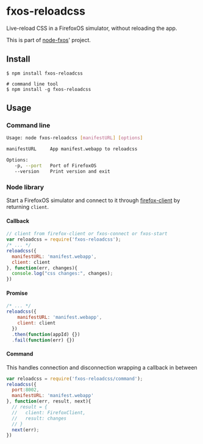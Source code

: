 # fxos-reloadcss

Live-reload CSS in a FirefoxOS simulator, without reloading the app.

This is part of [node-fxos](https://github.com/nicola/node-fxos)' project.

## Install

```
$ npm install fxos-reloadcss

# command line tool
$ npm install -g fxos-reloadcss
```

## Usage

### Command line

```bash
Usage: node fxos-reloadcss [manifestURL] [options]

manifestURL     App manifest.webapp to reloadcss

Options:
   -p, --port   Port of FirefoxOS
   --version    Print version and exit
```

### Node library

Start a FirefoxOS simulator and connect to it through [firefox-client](https://github.com/harthur/firefox-client) by returning `client`.


#### Callback

```javascript
// client from firefox-client or fxos-connect or fxos-start
var reloadcss = require('fxos-reloadcss');
/* ... */
reloadcss({
  manifestURL: 'manifest.webapp',
  client: client
}, function(err, changes){
  console.log("css changes:", changes);
})
```

#### Promise

```javascript
/* ... */
reloadcss({
    manifestURL: 'manifest.webapp',
    client: client
  })
  .then(function(appId) {})
  .fail(function(err) {})
```

#### Command

This handles connection and disconnection wrapping a callback in between

```javascript
var reloadcss = require('fxos-reloadcss/command');
reloadcss({
  port:8002,
  manifestURL: 'manifest.webapp'
}, function(err, result, next){
  // result = {
  //   client: FirefoxClient,
  //   result: changes
  // }
  next(err);
})
```
